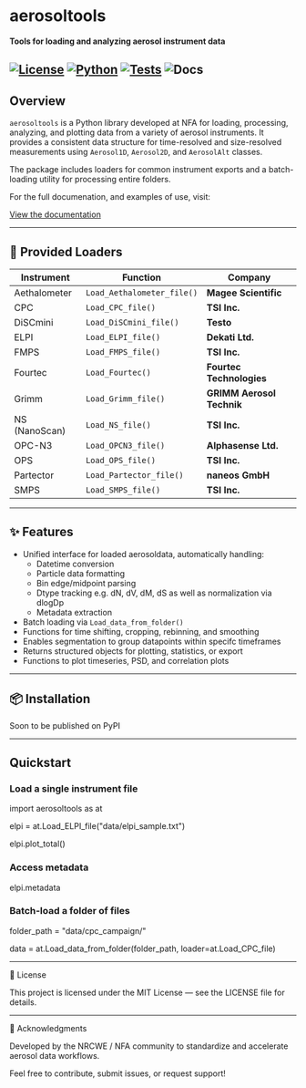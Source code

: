 # aerosoltools

**Tools for loading and analyzing aerosol instrument data**

[![License](https://img.shields.io/badge/license-MIT-blue.svg)](LICENSE)
[![Python](https://img.shields.io/badge/python-3.8+-blue.svg)](https://www.python.org/)
[![Tests](https://img.shields.io/badge/tests-passing-brightgreen.svg)](./tests)
![Docs](https://github.com/NFA-NRCWE/aerosoltools/actions/workflows/deploy-docs.yml/badge.svg)
---

## Overview

`aerosoltools` is a Python library developed at NFA for loading, processing, analyzing, and plotting data from a variety of aerosol instruments. It provides a consistent data structure for time-resolved and size-resolved measurements using `Aerosol1D`, `Aerosol2D`, and `AerosolAlt` classes.

The package includes loaders for common instrument exports and a batch-loading utility for processing entire folders.

For the full documenation, and examples of use, visit:

[View the documentation](https://nfa-nrcwe.github.io/aerosoltools/)

---

## 🧰 Provided Loaders

| Instrument    | Function                   | Company                   |
| ------------- | -------------------------- | ------------------------- |
| Aethalometer  | `Load_Aethalometer_file()` | **Magee Scientific**      |
| CPC           | `Load_CPC_file()`          | **TSI Inc.**              |
| DiSCmini      | `Load_DiSCmini_file()`     | **Testo**                 |
| ELPI          | `Load_ELPI_file()`         | **Dekati Ltd.**           |
| FMPS          | `Load_FMPS_file()`         | **TSI Inc.**              |
| Fourtec       | `Load_Fourtec()`           | **Fourtec Technologies**  |
| Grimm         | `Load_Grimm_file()`        | **GRIMM Aerosol Technik** |
| NS (NanoScan) | `Load_NS_file()`           | **TSI Inc.**              |
| OPC-N3        | `Load_OPCN3_file()`        | **Alphasense Ltd.**       |
| OPS           | `Load_OPS_file()`          | **TSI Inc.**              |
| Partector     | `Load_Partector_file()`    | **naneos GmbH**           |
| SMPS          | `Load_SMPS_file()`         | **TSI Inc.**              |

---

## ✨ Features

- Unified interface for loaded aerosoldata, automatically handling:
  - Datetime conversion
  - Particle data formatting
  - Bin edge/midpoint parsing
  - Dtype tracking e.g. dN, dV, dM, dS as well as normalization via dlogDp
  - Metadata extraction
- Batch loading via `Load_data_from_folder()`
- Functions for time shifting, cropping, rebinning, and smoothing
- Enables segmentation to group datapoints within specifc timeframes
- Returns structured objects for plotting, statistics, or export
- Functions to plot timeseries, PSD, and correlation plots 

---

## 📦 Installation

Soon to be published on PyPI

---

## Quickstart
### Load a single instrument file

import aerosoltools as at

elpi = at.Load_ELPI_file("data/elpi_sample.txt")

elpi.plot_total()

### Access metadata

elpi.metadata

### Batch-load a folder of files

folder_path = "data/cpc_campaign/"

data = at.Load_data_from_folder(folder_path, loader=at.Load_CPC_file)

---

📄 License

This project is licensed under the MIT License — see the LICENSE file for details.

---

🙌 Acknowledgments

Developed by the NRCWE / NFA community to standardize and accelerate aerosol data workflows.

Feel free to contribute, submit issues, or request support!
